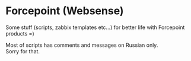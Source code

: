 # Forcepoint (Websense)
Some stuff (scripts, zabbix templates etc...) for better life with Forcepoint products =)

Most of scripts has comments and messages on Russian only.  
Sorry for that.
